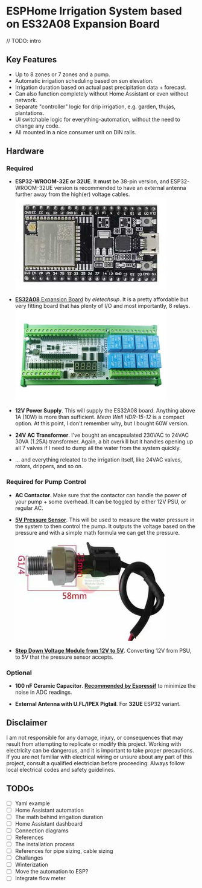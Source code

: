 # ESPHome Irrigation System based on ES32A08 Expansion Board

// TODO: intro

## Key Features

- Up to 8 zones or 7 zones and a pump.
- Automatic irrigation scheduling based on sun elevation.
- Irrigation duration based on actual past precipitation data + forecast. 
- Can also function completely without Home Assistant or even without network.
- Separate "controller" logic for drip irrigation, e.g. garden, thujas, plantations.
- UI switchable logic for everything-automation, without the need to change any code.
- All mounted in a nice consumer unit on DIN rails.

## Hardware

### Required

- **ESP32-WROOM-32E or 32UE**. It **must** be 38-pin version, and ESP32-WROOM-32UE version is recommended to have an external antenna further away from the high(er) voltage cables.  
![ESP32-WROOM-32UE](images/esp32-wroom-32ue.jpg)

- [**ES32A08** Expansion Board](https://github.com/makstech/esphome-es32a08-expansion-board-example) by _eletechsup_. It is a pretty affordable but very fitting board that has plenty of I/O and most importantly, 8 relays.  
![ES32A08](images/es32a08.jpg)

- **12V Power Supply**. This will supply the ES32A08 board. Anything above 1A (10W) is more than sufficient. _Mean Well HDR-15-12_ is a compact option. At this point, I don't remember why, but I bought 60W version.

- **24V AC Transformer**. I've bought an encapsulated 230VAC to 24VAC 30VA (1.25A) transformer. Again, a bit overkill but it handles opening up all 7 valves if I need to dump all the water from the system quickly.

- ... and everything releated to the irrigation itself, like 24VAC valves, rotors, drippers, and so on.

### Required for Pump Control

- **AC Contactor**. Make sure that the contactor can handle the power of your pump + some overhead. It can be toggled by either 12V PSU, or regular AC.

- [**5V Pressure Sensor**](https://aliexpress.com/item/1005003190964296.html). This will be used to measure the water pressure in the system to then control the pump. It outputs the voltage based on the pressure and with a simple math formula we can get the pressure.  
![5V Pressure Sensor](images/5v-pressure-sensor.jpg)

- [**Step Down Voltage Module from 12V to 5V**](https://aliexpress.com/item/1005006506300187.html). Converting 12V from PSU, to 5V that the pressure sensor accepts.

### Optional

- **100 nF Ceramic Capacitor**. [**Recommended by Espressif**](https://docs.espressif.com/projects/esp-idf/en/v4.4/esp32/api-reference/peripherals/adc.html#minimizing-noise) to minimize the noise in ADC readings.

- **External Antenna with U.FL/IPEX Pigtail**. For **32UE** ESP32 variant.

## Disclaimer

I am not responsible for any damage, injury, or consequences that may result from attempting to replicate or modify this project. Working with electricity can be dangerous, and it is important to take proper precautions. If you are not familiar with electrical wiring or unsure about any part of this project, consult a qualified electrician before proceeding. Always follow local electrical codes and safety guidelines.

## TODOs

- [ ] Yaml example
- [ ] Home Assistant automation
- [ ] The math behind irrigation duration
- [ ] Home Assistant dashboard
- [ ] Connection diagrams
- [ ] References
- [ ] The installation process
- [ ] References for pipe sizing, cable sizing
- [ ] Challanges
- [ ] Winterization
- [ ] Move the automation to ESP?
- [ ] Integrate flow meter
